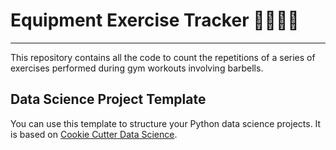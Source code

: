 # Equipment Exercise Tracker 🏋🏽💪🏻
---

This repository contains all the code to count the repetitions of a series of exercises performed during gym workouts involving barbells. 


## Data Science Project Template

You can use this template to structure your Python data science projects. It is based on [Cookie Cutter Data Science](https://drivendata.github.io/cookiecutter-data-science/).